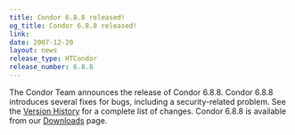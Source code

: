 ```yaml
---
title: Condor 6.8.8 released!
og_title: Condor 6.8.8 released!
link: 
date: 2007-12-20
layout: news
release_type: HTCondor
release_number: 6.8.8
---
```


The Condor Team announces the release of Condor 6.8.8. Condor 6.8.8 introduces several fixes for bugs, including a security-related problem.  See the <a href="manual/latest-stable/9_Version_History.html">Version History</a> for  a complete list of changes. Condor 6.8.8 is available from our <a href="downloads/">Downloads</a> page.
